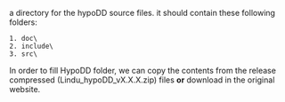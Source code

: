 a directory for the hypoDD source files. it should contain these following folders:
	
	1. doc\
	2. include\
	3. src\

In order to fill HypoDD folder, we can copy the contents from the release compressed (Lindu_hypoDD_vX.X.X.zip) files **or** download in the original website.
